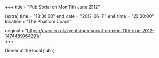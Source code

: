 +++
title = "Pub Social on Mon 11th June 2012"

[extra]
time = "18:30:00"
end_date = "2012-06-11"
end_time = "20:30:00"
location = "The Phantom Coach"

original = "https://uwcs.co.uk/events/pub-social-on-mon-11th-june-2012-1474489064291/"    
+++

Dinner at the local pub :)

